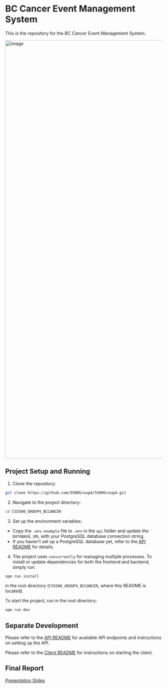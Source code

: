 # BC Cancer Event Management System

This is the repository for the BC Cancer Event Management System.

<img width="1336" alt="image" src="https://github.com/user-attachments/assets/16b4e9a8-7244-45c6-bc85-1f695ddc1178" />


## Project Setup and Running
1. Clone the repository:

```bash
git clone https://github.com/5500Group4/5500Group4.git
```

2. Navigate to the project directory:

```bash
cd CS5500_GROUP4_BCCANCER
```
3. Set up the environment variables:
- Copy the `.env.example` file to `.env` in the `api` folder and update the `DATABASE_URL` with your PostgreSQL database connection string.
- If you haven't set up a PostgreSQL database yet, refer to the [API README](api/README.md) for details.


4. The project uses `concurrently` for managing multiple processes. To install or update dependencies for both the frontend and backend, simply run:

```bash
npm run install
```
in the root directory (`CS5500_GROUP4_BCCANCER`, where this README is located).

To start the project, run in the root directory:

```bash
npm run dev
```

## Separate Development

Please refer to the [API README](api/README.md) for available API endpoints and instructions on setting up the API.

Please refer to the [Client README](client/README.md) for instructions on starting the client.

## Final Report
[Presentation Slides](https://docs.google.com/presentation/d/1JlcwcwVtBgHGEy29qXcxJ7ct2JRUZ2kfdQDLSVUCTUg/edit#slide=id.g317e436215d_0_14)
